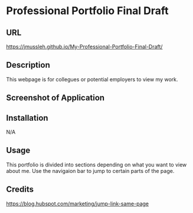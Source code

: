 # Professional Portfolio Final Draft

## URL
https://jmussleh.github.io/My-Professional-Portfolio-Final-Draft/

## Description
This webpage is for collegues or potential employers to view my work.

## Screenshot of Application

## Installation

N/A

## Usage

This portfolio is divided into sections depending on what you want to view about me. Use the navigaion bar to jump to certain parts of the page.

## Credits
https://blog.hubspot.com/marketing/jump-link-same-page


